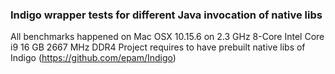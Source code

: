 ### Indigo wrapper tests for different Java invocation of native libs

All benchmarks happened on Mac OSX 10.15.6 on 2.3 GHz 8-Core Intel Core i9 16 GB 2667 MHz DDR4
Project requires to have prebuilt native libs of Indigo (https://github.com/epam/Indigo)



